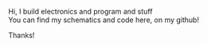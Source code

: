 Hi, I build electronics and program and stuff<br>
You can find my schematics and code here, on my github!

Thanks!
